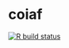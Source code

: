 
<!-- README.md is generated from README.Rmd. Please edit that file -->

# coiaf

<!-- badges: start -->

[![R build
status](https://github.com/r-lib/usethis/workflows/R-CMD-check/badge.svg)](https://github.com/r-lib/usethis/actions)
<!-- badges: end -->

